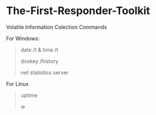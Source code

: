# The-First-Responder-Toolkit



Volatile Information Colection Commands

For Windows:
> date /t & time /t
> 
> doskey /history
> 
> net statistics server
> 


For Linux
>uptime
>
>w
>
